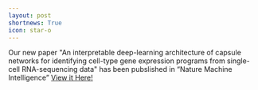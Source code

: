 ```yaml
---
layout: post
shortnews: True
icon: star-o
---
```


Our new paper "An interpretable deep-learning architecture of capsule networks for identifying cell-type gene expression programs from single-cell RNA-sequencing data" has been pubslished in “Nature Machine Intelligence” <a href='https://www.nature.com/articles/s42256-020-00244-4' >View it Here!</a>